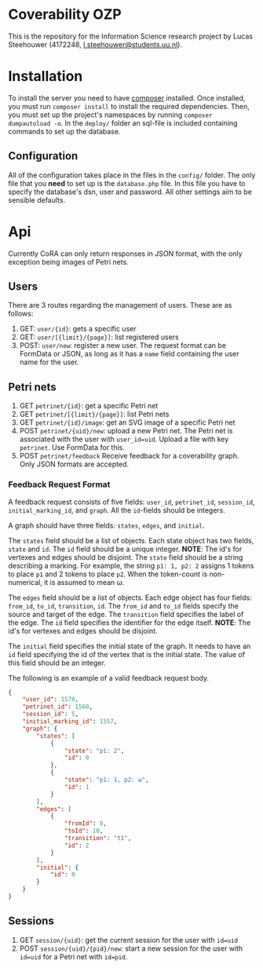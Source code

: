# Coverability OZP
This is the repository for the Information Science research project by
Lucas Steehouwer (4172248, l.steehouwer@students.uu.nl).

# Installation
To install the server you need to have
[composer](https://www.getcomposer.org "get composer") installed. Once
installed, you must run `composer install` to install the required
dependencies. Then, you must set up the project's namespaces by
running `composer dumpautoload -o`. In the `deploy/` folder an
sql-file is included containing commands to set up the database.

## Configuration 
All of the configuration takes place in the files in the `config/`
folder. The only file that you **need** to set up is the
`database.php` file. In this file you have to specify the database's
dsn, user and password. All other settings aim to be sensible
defaults.

# Api
Currently CoRA can only return responses in JSON format, with the only
exception being images of Petri nets.

## Users
There are 3 routes regarding the management of users. These are as
follows:

1. GET: `user/{id}`: gets a specific user
2. GET: `user/[{limit}/{page}]`: list registered users
3. POST: `user/new`: register a new user. The request format can be
   FormData or JSON, as long as it has a `name` field containing the
   user name for the user.

## Petri nets
1. GET `petrinet/{id}`: get a specific Petri net
2. GET `petrinet/[{limit}/{page}]`: list Petri nets
3. GET `petrinet/{id}/image`: get an SVG image of a specific Petri net
4. POST `petrinet/{uid}/new`: upload a new Petri net. The Petri net is
   associated with the user with `user_id=uid`. Upload a file with key
   `petrinet`. Use FormData for this.
5. POST `petrinet/feedback` Receive feedback for a coverability
   graph. Only JSON formats are accepted.
   
### Feedback Request Format
A feedback request consists of five fields: `user_id`, `petrinet_id`,
`session_id`, `initial_marking_id`, and `graph`. All the `id`-fields
should be integers.

A graph should have three fields: `states`, `edges`, and
`initial`. 

The `states` field should be a list of objects. Each state
object has two fields, `state` and `id`. The `id` field should be a
unique integer. **NOTE**: The id's for vertexes and edges should be
disjoint. The `state` field should be a string describing a
marking. For example, the string `p1: 1, p2: 2` assigns 1 tokens to
place `p1` and 2 tokens to place `p2`. When the token-count is
non-numerical, it is assumed to mean ω.

The `edges` field should be a list of objects. Each edge object has
four fields: `from_id`, `to_id`, `transition`, `id`. The `from_id` and
`to_id` fields specify the source and target of the edge. The
`transition` field specifies the label of the edge. The `id` field
specifies the identifier for the edge itself. **NOTE**: The id's for
vertexes and edges should be disjoint.

The `initial` field specifies the initial state of the graph. It needs
to have an `id` field specifying the id of the vertex that is the
initial state. The value of this field should be an integer.

The following is an example of a valid feedback request body.
```json
{
	"user_id": 1570,
	"petrinet_id": 1560,
	"session_id": 5,
	"initial_marking_id": 1557,
	"graph": {
		"states": [
			{
				"state": "p1: 2",
				"id": 0
			},
			{
				"state": "p1: 1, p2: ω",
				"id": 1
			}
		],
		"edges": [
			{
				"fromId": 0,
				"toId": 10,
				"transition": "t1",
				"id": 2
			}
		],
		"initial": {
			"id": 0
		}
	}
}
```

## Sessions
1. GET `session/{uid}`: get the current session for the user with
   `id=uid`
2. POST `session/{uid}/{pid}/new`: start a new session for the user
   with `id=uid` for a Petri net with `id=pid`.
